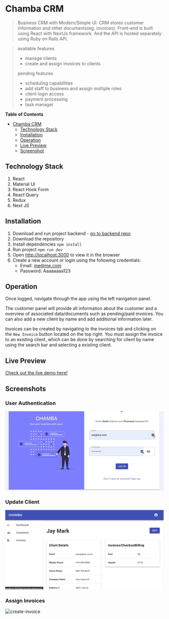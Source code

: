 # Chamba CRM
>Business CRM with Modern/Simple UI. CRM stores customer information and other documents(eg. invoices). Front-end is built using React with NextJs framework. And the API is hosted separately using Ruby on Rails API.

>available features
>- manage clients
>- create and assign invoices to clients
>
>pending features
>- scheduling capabilities
>- add staff to business and assign multiple roles
>- client login access
>- payment processing
>- task manager


**Table of Contents**  

- [Chamba CRM](#chamba-crm)
  - [Technology Stack](#technology-stack)
  - [Installation](#installation)
  - [Operation](#operation)
  - [Live Preview](#live-preview)
  - [Screenshot](#screenshots)

## Technology Stack
1. React
2. Material UI
3. React Hook Form
4. React Query
5. Redux
6. Next JS

## Installation
1. Download and run project backend - [go to backend repo](https://github.com/chrislemus/service-field-crm-api)
2. Download the repository
3. Install dependencies `npm install`
4. Run project `npm run dev`
5. Open [http://localhost:3000](http://localhost:3000) to view it in the browser
6. Create a new account or login using the following credentials:
    - Email: me@me.com 
    - Password: Aaaaaaaa123
## Operation
Once logged, navigate through the app using the left navigation panel. 

The customer panel will provide all information about the customer and a overview of associated data/documents such as pending/paid invoices. You can also add a new client by name and add additional information later.

Invoices can be created by navigating to the invoices tab and clicking on the `New Invoice` button located on the top right. You must assign the invoice to an existing client, which can be done by searching for client by name using the search bar and selecting a existing client. 





## Live Preview
[Check out the live demo here!](https://www.chrislemus.io/project-demo/2)


## Screenshots

### User Authentication
![user-log-in](https://github.com/chrislemus/chamba/blob/main/project-screenshots/login-in.gif)

### Update Client
![client-update](https://github.com/chrislemus/chamba/blob/main/project-screenshots/updating-client-name.gif)

### Assign Invoices
![create-invoice](https://github.com/chrislemus/chamba/blob/main/project-screenshots/creating-invoice.gif)
